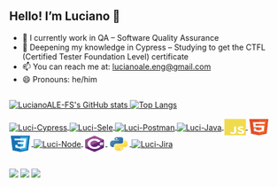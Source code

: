 ## Hello! I’m Luciano 👋

- 🔭 I currently work in QA – Software Quality Assurance  
- 🌱 Deepening my knowledge in Cypress – Studying to get the CTFL (Certified Tester Foundation Level) certificate  
- 📫 You can reach me at: lucianoale.eng@gmail.com  
- 😄 Pronouns: he/him  
##
<div>
  <a href="https://github.com/LucianoALE-FS">
    <img height="180em" src="https://github-readme-stats.vercel.app/api?username=LucianoALE-FS&rank_icon=github&show_icons=true&hide=stars,prs,issues&theme=github_dark&hide_border=true" alt="LucianoALE-FS's GitHub stats"/>
  <img height="180em" src="https://github-readme-stats.vercel.app/api/top-langs/?username=LucianoALE-FS&layout=compact&theme=github_dark" alt="Top Langs" />
</div>

<div style="display: inline_block"><br>
  <img align="center" alt="Luci-Cypress" height="30" width="40" src="https://cdn.jsdelivr.net/gh/devicons/devicon@latest/icons/cypressio/cypressio-original.svg">
  <img align="center" alt="Luci-Sele" height="30" width="40" src="https://cdn.jsdelivr.net/gh/devicons/devicon@latest/icons/selenium/selenium-original.svg">  
  <img align="center" alt="Luci-Postman" height="30" width="40" src="https://cdn.jsdelivr.net/gh/devicons/devicon@latest/icons/postman/postman-plain.svg">
  <img align="center" alt="Luci-Java" height="30" width="40" src="https://cdn.jsdelivr.net/gh/devicons/devicon@latest/icons/java/java-plain-wordmark.svg">    
  <img align="center" alt="Luci-Js" height="30" width="40" src="https://raw.githubusercontent.com/devicons/devicon/master/icons/javascript/javascript-plain.svg">
  <img align="center" alt="Luci-HTML" height="30" width="40" src="https://raw.githubusercontent.com/devicons/devicon/master/icons/html5/html5-original.svg">
  <img align="center" alt="Luci-CSS" height="30" width="40" src="https://raw.githubusercontent.com/devicons/devicon/master/icons/css3/css3-original.svg">
  <img align="center" alt="Luci-Node" height="30" width="40" src="https://cdn.jsdelivr.net/gh/devicons/devicon@latest/icons/nodejs/nodejs-original-wordmark.svg">
  <img align="center" alt="Luci-Csharp" height="30" width="40" src="https://raw.githubusercontent.com/devicons/devicon/master/icons/csharp/csharp-original.svg">
  <img align="center" alt="Luci-Python" height="30" width="40" src="https://raw.githubusercontent.com/devicons/devicon/master/icons/python/python-original.svg">
  <img align="center" alt="Luci-Jira" height="30" width="40" src="https://cdn.jsdelivr.net/gh/devicons/devicon@latest/icons/jira/jira-original-wordmark.svg">
</div>

##
 
<div>
  <a href = "mailto:lucianoale.eng@gmail.com"><img src="https://img.shields.io/badge/-Gmail-%23333?style=for-the-badge&logo=gmail&logoColor=white" target="_blank"></a>
  <a href="https://www.linkedin.com/in/luciano-alexandre-ferreira-sobrinho-2a5902215/" target="_blank"><img src="https://img.shields.io/badge/-LinkedIn-%230077B5?style=for-the-badge&logo=linkedin&logoColor=white" target="_blank"></a> 
  <a href="https://www.instagram.com/ferreiraluc_" target="_blank"><img src="https://img.shields.io/badge/-Instagram-%23E4405F?style=for-the-badge&logo=instagram&logoColor=white" target="_blank"></a>
</div>
